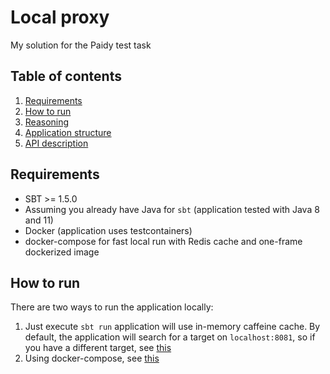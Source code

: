 # Local proxy
My solution for the Paidy test task

## Table of contents

1. [Requirements](./README.md#Requirements)
2. [How to run](./README.md#How-to-run)
3. [Reasoning](./doc/Reasoning.md)
4. [Application structure](./doc/ApplicationStructure.md)
5. [API description](./doc/Api.md)

## Requirements

* SBT >= 1.5.0
* Assuming you already have Java for `sbt` (application tested with Java 8 and 11) 
* Docker (application uses testcontainers)
* docker-compose for fast local run with Redis cache and one-frame dockerized image

## How to run
There are two ways to run the application locally:
1. Just execute `sbt run` application will use in-memory caffeine cache.
By default, the application will search for a target on `localhost:8081`, so if you have a different target, see [this]()
2. Using docker-compose, see [this](./docker/README.md)
